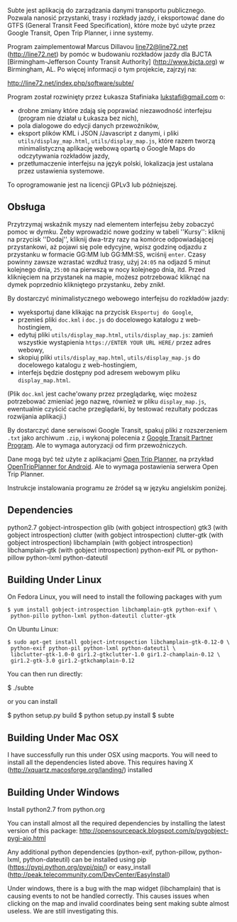Subte jest aplikacją do zarządzania danymi transportu publicznego. Pozwala nanosić przystanki, trasy i rozkłady jazdy, i eksportować dane do GTFS (General Transit Feed Specification), które może być użyte przez Google Transit, Open Trip Planner, i inne systemy.

Program zaimplementował Marcus Dillavou <line72@line72.net> (http://line72.net) by pomóc w budowaniu rozkładów jazdy dla BJCTA [Birmingham-Jefferson County Transit Authority] (http://www.bjcta.org) w Birmingham, AL. Po więcej informacji o tym projekcie, zajrzyj na:

http://line72.net/index.php/software/subte/

Program został rozwinięty przez Łukasza Stafiniaka <lukstafi@gmail.com> o:
* drobne zmiany które zdają się poprawiać niezawodność interfejsu (program nie działał u Łukasza bez nich),
* pola dialogowe do edycji danych przewoźników,
* eksport plików KML i JSON /Javascript z danymi, i pliki `utils/display_map.html`, `utils/display_map.js`, które razem tworzą minimalistyczną aplikację webową opartą o Google Maps do odczytywania rozkładów jazdy,
* przetłumaczenie interfejsu na język polski, lokalizacja jest ustalana przez ustawienia systemowe.

To oprogramowanie jest na licencji GPLv3 lub późniejszej.

## Obsługa

Przytrzymaj wskaźnik myszy nad elementem interfejsu żeby zobaczyć pomoc w dymku. Żeby wprowadzić nowe godziny w tabeli ''Kursy'': kliknij na przycisk ''Dodaj'', kliknij dwa-trzy razy na komórce odpowiadającej przystankowi, aż pojawi się pole edycyjne, wpisz godzinę odjazdu z przystanku w formacie GG:MM lub GG:MM:SS, wciśnij `enter`. Czasy powinny zawsze wzrastać wzdłuż trasy, użyj `24:05` na odjazd 5 minut kolejnego dnia, `25:00` na pierwszą w nocy kolejnego dnia, itd. Przed kliknięciem na przystanek na mapie, możesz potrzebować kliknąć na dymek poprzednio klikniętego przystanku, żeby znikł.

By dostarczyć minimalistycznego webowego interfejsu do rozkładów jazdy:
* wyeksportuj dane klikając na przycisk `Eksportuj do Google`,
* przenieś pliki `doc.kml` i `doc.js` do docelowego katalogu z web-hostingiem,
* edytuj pliki `utils/display_map.html`, `utils/display_map.js`: zamień wszystkie wystąpienia `https://ENTER YOUR URL HERE/` przez adres webowy,
* skopiuj pliki `utils/display_map.html`, `utils/display_map.js` do docelowego katalogu z web-hostingiem,
* interfejs będzie dostępny pod adresem webowym pliku `display_map.html`.

(Plik `doc.kml` jest cache'owany przez przeglądarkę, więc możesz potrzebować zmieniać jego nazwę, również w pliku `display_map.js`, ewentualnie czyścić cache przeglądarki, by testować rezultaty podczas rozwijania aplikacji.)

By dostarczyć dane serwisowi Google Transit, spakuj pliki z rozszerzeniem `.txt` jako archiwum `.zip`, i wykonaj polecenia z [Google Transit Partner Program](https://maps.google.com/help/maps/mapcontent/transit/participate.html). Ale to wymaga autoryzacji od firm przewoźniczych.

Dane mogą być też użyte z aplikacjami [Open Trip Planner](http://www.opentripplanner.org/), na przykład [OpenTripPlanner for Android](https://github.com/CUTR-at-USF/OpenTripPlanner-for-Android/wiki). Ale to wymaga postawienia serwera Open Trip Planner.

Instrukcje instalowania programu ze źródeł są w języku angielskim poniżej.

## Dependencies

python2.7
gobject-introspection
glib (with gobject introspection)
gtk3 (with gobject introspection)
clutter (with gobject introspection)
clutter-gtk (with gobject introspection)
libchamplain (with gobject introspection)
libchamplain-gtk (with gobject introspection)
python-exif
PIL or python-pillow
python-lxml
python-dateutil

## Building Under Linux

On Fedora Linux, you will need to install the following packages with yum

```
$ yum install gobject-introspection libchamplain-gtk python-exif \
 python-pillo python-lxml python-dateutil clutter-gtk
```

On Ubuntu Linux:

```
$ sudo apt-get install gobject-introspection libchamplain-gtk-0.12-0 \
 python-exif python-pil python-lxml python-dateutil \
 libclutter-gtk-1.0-0 gir1.2-gtkclutter-1.0 gir1.2-champlain-0.12 \
 gir1.2-gtk-3.0 gir1.2-gtkchamplain-0.12
```

You can then run directly:

$ ./subte

or you can install

$ python setup.py build
$ python setup.py install
$ subte

## Building Under Mac OSX

I have successfully run this under OSX using macports. You will need to install all the dependencies listed above. This requires having X (http://xquartz.macosforge.org/landing/) installed

## Building Under Windows

Install python2.7 from python.org

You can install almost all the required dependencies by installing the latest version of this package:
http://opensourcepack.blogspot.com/p/pygobject-pygi-aio.html

Any additional python dependencies (python-exif, python-pillow, python-lxml, python-dateutil) can be installed using pip (https://pypi.python.org/pypi/pip/) or easy_install (http://peak.telecommunity.com/DevCenter/EasyInstall)

Under windows, there is a bug with the map widget (libchamplain) that is causing events to not be handled correctly. This causes issues when clicking on the map and invalid coordinates being sent making subte almost useless. We are still investigating this.